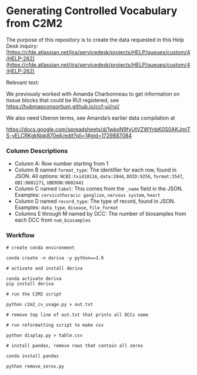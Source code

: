 # Generating Controlled Vocabulary from C2M2
The purpose of this repository is to create the data requested in this Help Desk inquiry: [https://cfde.atlassian.net/jira/servicedesk/projects/HELP/queues/custom/4/HELP-262](https://cfde.atlassian.net/jira/servicedesk/projects/HELP/queues/custom/4/HELP-262)

Relevant text:

We previously worked with Amanda Charbonneau to get information on tissue blocks that could be RUI registered, see https://hubmapconsortium.github.io/ccf-ui/rui/  

We also need Uberon terms, see Amanda’s earlier data compilation at 

https://docs.google.com/spreadsheets/d/1wkoN9fyUtVZWYnbK0S0AKJmiTS-yELCRKgkNqk870eA/edit?pli=1#gid=1729887084 

### Column Descriptions

- Column A: Row number starting from 1
- Column B named `format_type`: The identifier for each row, found in JSON. All options: `NCBI:txid10116`, `data:2044`, `DOID:9256`, `format:3547`, `OBI:0001271`, `UBERON:0002441`
- Column C named `label`: This comes from the `_name` field in the JSON. Examples: `cervicothoracic ganglion`, `nervous system`, `heart`
- Column D named `record_type`: The type of record, found in JSON. Examples: `data_type`, `disease`, `file_format`
- Columns E through M named by DCC: The number of biosamples from each DCC from `num_biosamples`

### Workflow

```
# create conda environment

conda create -n deriva -y python==3.9

# activate and install deriva

conda activate deriva
pip install deriva

# run the C2M2 script

python c2m2_cv_usage.py > out.txt

# remove top line of out.txt that prints all DCCs name

# run reformatting script to make csv

python display.py > table.csv

# install pandas, remove rows that contain all zeros

conda install pandas

python remove_zeros.py
```

